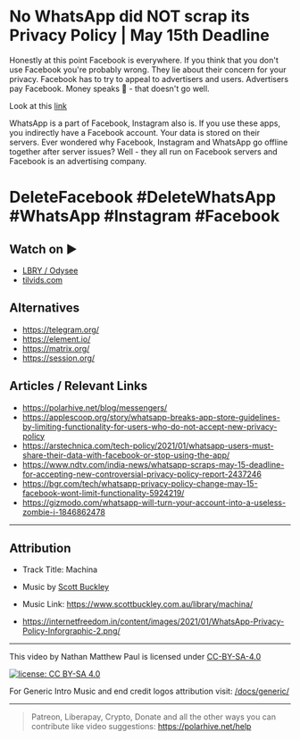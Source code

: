 # No WhatsApp did NOT scrap its Privacy Policy | May 15th Deadline

Honestly at this point Facebook is everywhere. If you think that you don't use Facebook you're probably wrong.
They lie about their concern for your privacy. Facebook has to try to appeal to advertisers and users. Advertisers pay Facebook. Money speaks 🤑 - that doesn't go well.

Look at this [link](https://fosstodon.org/@deletefacebook/105520209686737194)

WhatsApp is a part of Facebook, Instagram also is.
If you use these apps, you indirectly have a Facebook account. Your data is stored on their servers. Ever wondered why Facebook, Instagram and WhatsApp go offline together after server issues? Well - they all run on Facebook servers and Facebook is an advertising company.
# DeleteFacebook #DeleteWhatsApp #WhatsApp #Instagram #Facebook

## Watch on ▶️

- [LBRY / Odysee](https://odysee.com/@polarhive:e/whatsapp-did-not-scrap-its-privacy-policy:a/)
- [tilvids.com](https://tilvids.com/videos/watch/f5714c76-5bfe-477c-9490-058dd31f2dba/)

## Alternatives

- <https://telegram.org/>
- <https://element.io/>
- <https://matrix.org/>
- <https://session.org/>

## Articles / Relevant Links

- <https://polarhive.net/blog/messengers/>
- <https://applescoop.org/story/whatsapp-breaks-app-store-guidelines-by-limiting-functionality-for-users-who-do-not-accept-new-privacy-policy>
- <https://arstechnica.com/tech-policy/2021/01/whatsapp-users-must-share-their-data-with-facebook-or-stop-using-the-app/>
- <https://www.ndtv.com/india-news/whatsapp-scraps-may-15-deadline-for-accepting-new-controversial-privacy-policy-report-2437246>
- <https://bgr.com/tech/whatsapp-privacy-policy-change-may-15-facebook-wont-limit-functionality-5924219/>
- <https://gizmodo.com/whatsapp-will-turn-your-account-into-a-useless-zombie-i-1846862478>

---

## Attribution

- Track Title: Machina
- Music by [Scott Buckley](https://www.scottbuckley.com.au/)
- Music Link: <https://www.scottbuckley.com.au/library/machina/>

- <https://internetfreedom.in/content/images/2021/01/WhatsApp-Privacy-Policy-Inforgraphic-2.png/>

---
This video by Nathan Matthew Paul is licensed under [CC-BY-SA-4.0](https://creativecommons.org/licenses/by-sa/4.0/)

[![license: CC BY-SA 4.0](https://polarhive.net/assets/badges/cc-by-sa-4.svg)](https://creativecommons.org/licenses/by-sa/4.0/)

For Generic Intro Music and end credit logos attribution visit: [/docs/generic/](https://codeberg.org/polarhive/videos/src/branch/main/docs/generic)

---
> Patreon, Liberapay, Crypto, Donate and all the other ways you can contribute like video suggestions: <https://polarhive.net/help>
